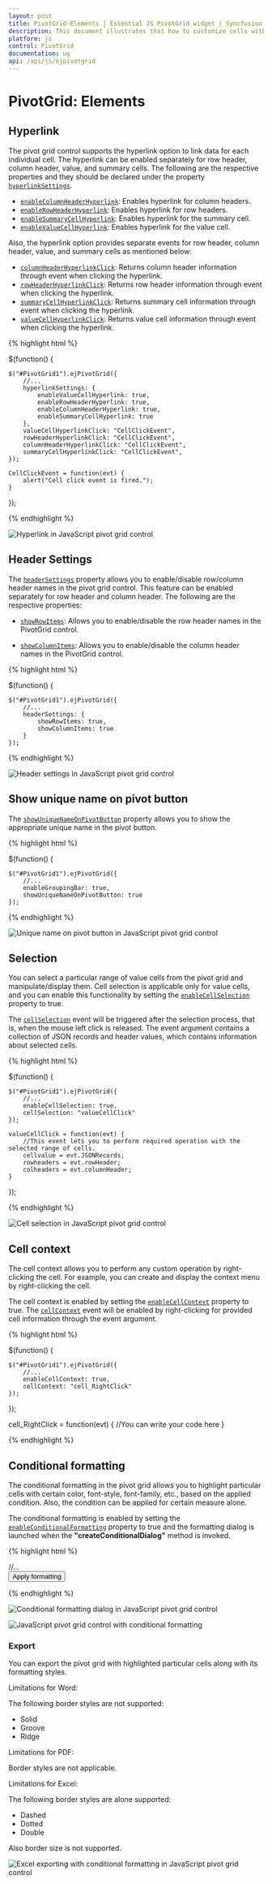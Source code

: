 ```yaml
---
layout: post
title: PivotGrid-Elements | Essential JS PivotGrid widget | Syncfusion
description: This document illustrates that how to customize cells with an interactive way in JavaScript PivotGrid control
platform: js
control: PivotGrid
documentation: ug
api: /api/js/ejpivotgrid
---
```


# PivotGrid: Elements

## Hyperlink
The pivot grid control supports the hyperlink option to link data for each individual cell. The hyperlink can be enabled separately for row header, column header, value, and summary cells. The following are the respective properties and they should be declared under the property [`hyperlinkSettings`](/api/js/ejpivotgrid#members:hyperlinksettings).

* [`enableColumnHeaderHyperlink`](/api/js/ejpivotgrid#members:hyperlinksettings-enablecolumnheaderhyperlink): Enables hyperlink for column headers.
* [`enableRowHeaderHyperlink`](/api/js/ejpivotgrid#members:hyperlinksettings-enablerowheaderhyperlink): Enables hyperlink for row headers.
* [`enableSummaryCellHyperlink`](/api/js/ejpivotgrid#members:hyperlinksettings-enablesummarycellhyperlink): Enables hyperlink for the summary cell.
* [`enableValueCellHyperlink`](/api/js/ejpivotgrid#members:hyperlinksettings-enablevaluecellhyperlink): Enables hyperlink for the value cell.

Also, the hyperlink option provides separate events for row header, column header, value, and summary cells as mentioned below:

* [`columnHeaderHyperlinkClick`](/api/js/ejpivotgrid#events:columnheaderhyperlinkclick): Returns column header information through event when clicking the hyperlink.
* [`rowHeaderHyperlinkClick`](/api/js/ejpivotgrid#events:rowheaderhyperlinkclick): Returns row header information through event when clicking the hyperlink.
* [`summaryCellHyperlinkClick`](/api/js/ejpivotgrid#events:summarycellhyperlinkclick): Returns summary cell information through event when clicking the hyperlink.
* [`valueCellHyperlinkClick`](/api/js/ejpivotgrid#events:valuecellhyperlinkclick): Returns value cell information through event when clicking the hyperlink.

{% highlight html %}

$(function() {

    $("#PivotGrid1").ejPivotGrid({
        //...
		hyperlinkSettings: {
            enableValueCellHyperlink: true,
            enableRowHeaderHyperlink: true,
            enableColumnHeaderHyperlink: true,
            enableSummaryCellHyperlink: true
        },
        valueCellHyperlinkClick: "CellClickEvent",
        rowHeaderHyperlinkClick: "CellClickEvent",
        columnHeaderHyperlinkClick: "CellClickEvent",
        summaryCellHyperlinkClick: "CellClickEvent",
    });

    CellClickEvent = function(evt) {
        alert("Cell click event is fired.");
    }

});

{% endhighlight %}

![Hyperlink in JavaScript pivot grid control](PivotGrid-Elements_images/hyperlink.png)

## Header Settings
The [`headerSettings`](/api/js/ejpivotgrid#members:headersettings) property allows you to enable/disable row/column header names in the pivot grid control. This feature can be enabled separately for row header and column header. The following are the respective properties:

* [`showRowItems`](/api/js/ejpivotgrid#members:headersettings-showrowitems): Allows you to enable/disable the row header names in the PivotGrid control.

* [`showColumnItems`](/api/js/ejpivotgrid#members:headersettings-showcolumnitems): Allows you to enable/disable the column header names in the PivotGrid control.

{% highlight html %}

$(function() {

    $("#PivotGrid1").ejPivotGrid({
        //...
        headerSettings: {
            showRowItems: true,
            showColumnItems: true
        }
    });
{% endhighlight %}

![Header settings in JavaScript pivot grid control](PivotGrid-Elements_images/headerSettings.png)

## Show unique name on pivot button
The [`showUniqueNameOnPivotButton`](/api/js/ejpivotgrid#members:showUniqueNameOnPivotButton) property allows you to show the appropriate unique name in the pivot button.

{% highlight html %}

$(function() {

    $("#PivotGrid1").ejPivotGrid({
        //...
        enableGroupingBar: true,
        showUniqueNameOnPivotButton: true
    });
{% endhighlight %}

![Unique name on pivot button in JavaScript pivot grid control](PivotGrid-Elements_images/uniquNamePivotButton.png)

## Selection
You can select a particular range of value cells from the pivot grid and manipulate/display them. Cell selection is applicable only for value cells, and you can enable this functionality by setting the [`enableCellSelection`](/api/js/ejpivotgrid#members:enablecellselection) property to true.

The [`cellSelection`](/api/js/ejpivotgrid#events:cellselection) event will be triggered after the selection process, that is, when the mouse left click is released. The event argument contains a collection of JSON records and header values, which contains information about selected cells.

{% highlight html %}

$(function() {

    $("#PivotGrid1").ejPivotGrid({
        //...
        enableCellSelection: true,
        cellSelection: "valueCellClick"
    });

    valueCellClick = function(evt) {
        //This event lets you to perform required operation with the selected range of cells.
        cellvalue = evt.JSONRecords;
        rowheaders = evt.rowHeader;
        colheaders = evt.columnHeader;
    }
});

{% endhighlight %}

![Cell selection in JavaScript pivot grid control](PivotGrid-Elements_images/cellselection.png)

## Cell context
The cell context allows you to perform any custom operation by right-clicking the cell. For example, you can create and display the context menu by right-clicking the cell.

The cell context is enabled by setting the [`enableCellContext`](/api/js/ejpivotgrid#members:enablecellcontext) property to true. The [`cellContext`](/api/js/ejpivotgrid#events:cellcontext) event will be enabled by right-clicking for provided cell information through the event argument.

{% highlight html %}

$(function() {

    $("#PivotGrid1").ejPivotGrid({
    	//...
        enableCellContext: true,
        cellContext: "cell_RightClick"
    });
});

cell_RightClick = function(evt) {
    //You can write your code here
}

{% endhighlight %}

## Conditional formatting
The conditional formatting in the pivot grid allows you to highlight particular cells with certain color, font-style, font-family, etc., based on the applied condition.  Also, the condition can be applied for certain measure alone.

The conditional formatting is enabled by setting the [`enableConditionalFormatting`](/api/js/ejpivotgrid#members:enableconditionalformatting) property to true and the formatting dialog is launched when the **"createConditionalDialog"** method is invoked.

{% highlight html %}

<html>
//...

<body>
    <div id="PivotGrid1"> </div>
    <button id="Button1">Apply formatting</button>

   <script type="text/javascript">
        $(function() {
            $("#PivotGrid1").ejPivotGrid({
                //...
                enableConditionalFormatting: true
            });
            $("#Button1").ejButton({
                size: "normal",
                roundedCorner: true,
                click: "btnClick"
            });
        });

        function btnClick(e) {
            var pivotGridObj = $('#PivotGrid1').data("ejPivotGrid");
            if (pivotGridObj.model.enableConditionalFormatting) {
                pivotGridObj.openConditionalFormattingDialog();
            }
        }
    </script>
</body>

</html>

{% endhighlight %}

![Conditional formatting dialog in JavaScript pivot grid control](PivotGrid-Elements_images/FormatDialog.png)

![JavaScript pivot grid control with conditional formatting](PivotGrid-Elements_images/FormattedGrid.png)

### Export

You can export the pivot grid with highlighted particular cells along with its formatting styles.

Limitations for Word:

The following border styles are not supported:

* Solid
* Groove
* Ridge

Limitations for PDF:

Border styles are not applicable.

Limitations for Excel:

The following border styles are alone supported:

* Dashed
* Dotted
* Double

Also border size is not supported.

![Excel exporting with conditional formatting in JavaScript pivot grid control](PivotGrid-Elements_images/conditional_export.png)